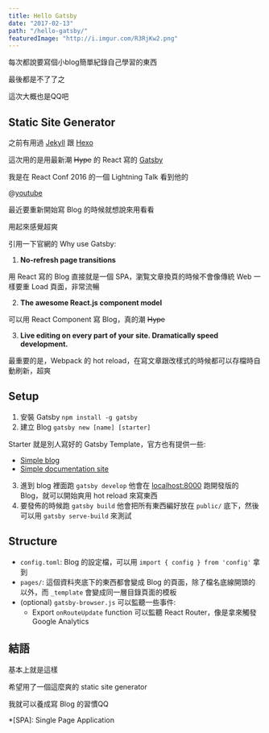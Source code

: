 ```yaml
---
title: Hello Gatsby
date: "2017-02-13"
path: "/hello-gatsby/"
featuredImage: "http://i.imgur.com/R3RjKw2.png"
---
```


每次都說要寫個小blog簡單紀錄自己學習的東西

最後都是不了了之

這次大概也是QQ吧

<!--more-->

## Static Site Generator

之前有用過 [Jekyll](https://github.com/jekyll/jekyll) 跟 [Hexo](https://github.com/hexojs/hexo)

這次用的是用最新潮 ~~Hype~~ 的 React 寫的 [Gatsby](https://github.com/gatsbyjs/gatsby)

我是在 React Conf 2016 的一個 Lightning Talk 看到他的

@[youtube](RFkNRKL6ZoE)

最近要重新開始寫 Blog 的時候就想說來用看看

用起來感覺超爽

引用一下官網的 Why use Gatsby:

1. **No-refresh page transitions**
  
  用 React 寫的 Blog 直接就是一個 SPA，瀏覧文章換頁的時候不會像傳統 Web 一樣要重 Load 頁面，非常流暢

2. **The awesome React.js component model**

  可以用 React Component 寫 Blog，真的潮 ~~Hype~~

3. **Live editing on every part of your site. Dramatically speed development.**

  最重要的是，Webpack 的 hot reload，在寫文章跟改樣式的時候都可以存檔時自動刷新，超爽

## Setup

1. 安裝 Gatsby `npm install -g gatsby`
2. 建立 Blog `gatsby new [name] [starter]`

Starter 就是別人寫好的 Gatsby Template，官方也有提供一些:

* [Simple blog](https://github.com/gatsbyjs/gatsby-starter-blog)
* [Simple documentation site](https://github.com/gatsbyjs/gatsby-starter-documentation)

3. 進到 blog 裡面跑 `gatsby develop` 他會在 [localhost:8000](localhost:8000) 跑開發版的 Blog，就可以開始爽用 hot reload 來寫東西 
4. 要發佈的時候跑 `gatsby build` 他會把所有東西編好放在 `public/` 底下，然後可以用 `gatsby serve-build` 來測試

## Structure

* `config.toml`: Blog 的設定檔，可以用 `import { config } from 'config'` 拿到
* `pages/`: 這個資料夾底下的東西都會變成 Blog 的頁面，除了檔名底線開頭的以外，而 `_template` 會變成同一層目錄頁面的模板
* (optional) `gatsby-browser.js` 可以監聽一些事件:
  * Export `onRouteUpdate` function 可以監聽 React Router，像是拿來觸發 Google Analytics

## 結語

基本上就是這樣

希望用了一個這麼爽的 static site generator

我就可以養成寫 Blog 的習慣QQ

*[SPA]: Single Page Application
